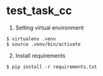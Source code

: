 # test_task_cc

1. Setting virtual environment

```console
$ virtualenv .venv
$ source .venv/bin/activate
```
2. Install requirements 

```console
$ pip install -r requirements.txt
```
